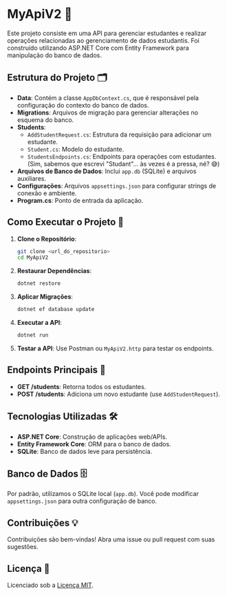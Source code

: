 # MyApiV2 🚀

Este projeto consiste em uma API para gerenciar estudantes e realizar operações relacionadas ao gerenciamento de dados estudantis. Foi construído utilizando ASP.NET Core com Entity Framework para manipulação do banco de dados.

## Estrutura do Projeto 🗂️

- **Data**: Contém a classe `AppDbContext.cs`, que é responsável pela configuração do contexto do banco de dados.
- **Migrations**: Arquivos de migração para gerenciar alterações no esquema do banco.
- **Students**: 
  - `AddStudentRequest.cs`: Estrutura da requisição para adicionar um estudante.
  - `Student.cs`: Modelo do estudante.
  - `StudentsEndpoints.cs`: Endpoints para operações com estudantes. (Sim, sabemos que escrevi "Studant"... às vezes é a pressa, né? 😅)
- **Arquivos de Banco de Dados**: Inclui `app.db` (SQLite) e arquivos auxiliares.
- **Configurações**: Arquivos `appsettings.json` para configurar strings de conexão e ambiente.
- **Program.cs**: Ponto de entrada da aplicação.

## Como Executar o Projeto 🏃

1. **Clone o Repositório**:
   ```sh
   git clone <url_do_repositorio>
   cd MyApiV2
   ```
2. **Restaurar Dependências**:
   ```sh
   dotnet restore
   ```
3. **Aplicar Migrações**:
   ```sh
   dotnet ef database update
   ```
4. **Executar a API**:
   ```sh
   dotnet run
   ```
5. **Testar a API**: Use Postman ou `MyApiV2.http` para testar os endpoints.

## Endpoints Principais 🔗

- **GET /students**: Retorna todos os estudantes.
- **POST /students**: Adiciona um novo estudante (use `AddStudentRequest`).

## Tecnologias Utilizadas 🛠️

- **ASP.NET Core**: Construção de aplicações web/APIs.
- **Entity Framework Core**: ORM para o banco de dados.
- **SQLite**: Banco de dados leve para persistência.

## Banco de Dados 🗄️

Por padrão, utilizamos o SQLite local (`app.db`). Você pode modificar `appsettings.json` para outra configuração de banco.

## Contribuições 💡

Contribuições são bem-vindas! Abra uma issue ou pull request com suas sugestões.

## Licença 📄

Licenciado sob a [Licença MIT](LICENSE).



